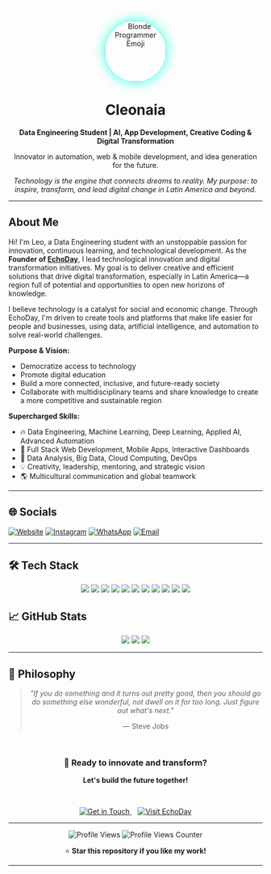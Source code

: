 <!-- Banner/Avatar -->
<p align="center">
  <img src="https://em-content.zobj.net/source/microsoft-teams/363/man-technologist_1f468-200d-1f4bb.png" width="120" style="border-radius:50%;box-shadow:0 0 24px #23ffe3;" alt="Blonde Programmer Emoji"/>
</p>

<h1 align="center">Cleonaia</h1>
<p align="center"><b>Data Engineering Student | AI, App Development, Creative Coding & Digital Transformation</b></p>
<p align="center">Innovator in automation, web & mobile development, and idea generation for the future.</p>

<p align="center">
  <i>Technology is the engine that connects dreams to reality. My purpose: to inspire, transform, and lead digital change in Latin America and beyond.</i>
</p>

---

## About Me

Hi! I'm Leo, a Data Engineering student with an unstoppable passion for innovation, continuous learning, and technological development. As the **Founder of [EchoDay](https://www.echoday.tech)**, I lead technological innovation and digital transformation initiatives. My goal is to deliver creative and efficient solutions that drive digital transformation, especially in Latin America—a region full of potential and opportunities to open new horizons of knowledge.

I believe technology is a catalyst for social and economic change. Through EchoDay, I'm driven to create tools and platforms that make life easier for people and businesses, using data, artificial intelligence, and automation to solve real-world challenges.

**Purpose & Vision:**
- Democratize access to technology
- Promote digital education
- Build a more connected, inclusive, and future-ready society
- Collaborate with multidisciplinary teams and share knowledge to create a more competitive and sustainable region

**Supercharged Skills:**
- 🔥 Data Engineering, Machine Learning, Deep Learning, Applied AI, Advanced Automation
- 🚀 Full Stack Web Development, Mobile Apps, Interactive Dashboards
- 🧠 Data Analysis, Big Data, Cloud Computing, DevOps
- 💡 Creativity, leadership, mentoring, and strategic vision
- 🌎 Multicultural communication and global teamwork

---

## 🌐 Socials

  [![Website](https://img.shields.io/badge/Website-EchoDay.tech-%2300D4FF?style=for-the-badge&logo=web&logoColor=white)](https://www.echoday.tech)
  [![Instagram](https://img.shields.io/badge/Instagram-rohayhu__leo-%23E4405F?style=for-the-badge&logo=instagram&logoColor=white)](https://instagram.com/rohayhu_leo)
  [![WhatsApp](https://img.shields.io/badge/WhatsApp-643032807-%2325D366?style=for-the-badge&logo=whatsapp&logoColor=white)](https://wa.me/34643032807)
  [![Email](https://img.shields.io/badge/Email-contact%40echoday.tech-blue?style=for-the-badge&logo=gmail&logoColor=white)](mailto:contact@echoday.tech)


---

## 🛠️ Tech Stack

<div align="center">
  <img src="https://img.shields.io/badge/Python-3776AB?style=for-the-badge&logo=python&logoColor=white"/>
  <img src="https://img.shields.io/badge/SQL-4479A1?style=for-the-badge&logo=mysql&logoColor=white"/>
  <img src="https://img.shields.io/badge/JavaScript-F7DF1E?style=for-the-badge&logo=javascript&logoColor=black"/>
  <img src="https://img.shields.io/badge/HTML5-E34F26?style=for-the-badge&logo=html5&logoColor=white"/>
  <img src="https://img.shields.io/badge/CSS3-1572B6?style=for-the-badge&logo=css3&logoColor=white"/>
  <img src="https://img.shields.io/badge/Node.js-339933?style=for-the-badge&logo=nodedotjs&logoColor=white"/>
  <img src="https://img.shields.io/badge/React-61DAFB?style=for-the-badge&logo=react&logoColor=black"/>
  <img src="https://img.shields.io/badge/AI-23ffe3?style=for-the-badge&logo=ai&logoColor=black"/>
  <img src="https://img.shields.io/badge/Cloud-Azure-0078D4?style=for-the-badge&logo=microsoftazure&logoColor=white"/>
  <img src="https://img.shields.io/badge/Big%20Data-Hadoop-FCC624?style=for-the-badge&logo=apachehadoop&logoColor=black"/>
  <img src="https://img.shields.io/badge/Power%20BI-F2C811?style=for-the-badge&logo=powerbi&logoColor=black"/>
</div>

## 📈 GitHub Stats

<p align="center">
  <img src="https://github-readme-stats.vercel.app/api?username=cleonaia&show_icons=true&theme=radical"/>
  <img src="https://github-readme-streak-stats.herokuapp.com/?user=cleonaia&theme=radical"/>
  <img src="https://github-readme-stats.vercel.app/api/top-langs/?username=cleonaia&layout=compact&theme=radical"/>
</p>

---

## 💭 Philosophy

<div align="center">
  <blockquote>
    <p><em>"If you do something and it turns out pretty good, then you should go do something else wonderful, not dwell on it for too long. Just figure out what's next."</em></p>
    <footer>— Steve Jobs</footer>
  </blockquote>
</div>

<br>

<div align="center">
  <h3>🚀 Ready to innovate and transform?</h3>
  <p><strong>Let's build the future together!</strong></p>
  
  <br>
  
  <p>
    <a href="mailto:contact@echoday.tech">
      <img src="https://img.shields.io/badge/GET%20IN%20TOUCH-646464?style=for-the-badge&logo=mail&logoColor=white" alt="Get in Touch"/>
    </a>
    &nbsp;&nbsp;
    <a href="https://www.echoday.tech">
      <img src="https://img.shields.io/badge/VISIT%20ECHODAY-00D4FF?style=for-the-badge&logo=web&logoColor=white" alt="Visit EchoDay"/>
    </a>
  </p>
</div>

---

<div align="center">
  <p>
    <img src="https://img.shields.io/badge/PROFILE%20VIEWS-000000?style=for-the-badge&logo=github&logoColor=white" alt="Profile Views"/>
    <img src="https://komarev.com/ghpvc/?username=cleonaia&color=00D4FF&style=for-the-badge" alt="Profile Views Counter"/>
  </p>
  
  <p>⭐ <strong>Star this repository if you like my work!</strong></p>
</div>

---

